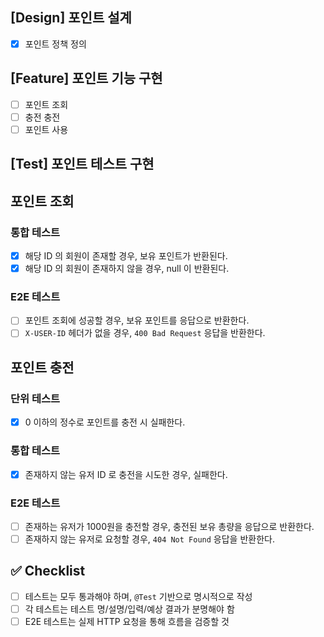## [Design] 포인트 설계
* [x]  포인트 정책 정의

## [Feature] 포인트 기능 구현
* [ ] 포인트 조회
* [ ] 충전 충전
* [ ] 포인트 사용

## [Test] 포인트 테스트 구현

## 포인트 조회

### 통합 테스트
* [x] 해당 ID 의 회원이 존재할 경우, 보유 포인트가 반환된다.
* [x] 해당 ID 의 회원이 존재하지 않을 경우, null 이 반환된다.

### E2E 테스트
* [ ] 포인트 조회에 성공할 경우, 보유 포인트를 응답으로 반환한다.
* [ ] `X-USER-ID` 헤더가 없을 경우, `400 Bad Request` 응답을 반환한다.

## 포인트 충전

### 단위 테스트
* [x] 0 이하의 정수로 포인트를 충전 시 실패한다.

### 통합 테스트
* [x] 존재하지 않는 유저 ID 로 충전을 시도한 경우, 실패한다.

### E2E 테스트
* [ ] 존재하는 유저가 1000원을 충전할 경우, 충전된 보유 총량을 응답으로 반환한다.
* [ ] 존재하지 않는 유저로 요청할 경우, `404 Not Found` 응답을 반환한다.

## ✅ Checklist
- [ ]  테스트는 모두 통과해야 하며, `@Test` 기반으로 명시적으로 작성
- [ ]  각 테스트는 테스트 명/설명/입력/예상 결과가 분명해야 함
- [ ]  E2E 테스트는 실제 HTTP 요청을 통해 흐름을 검증할 것
